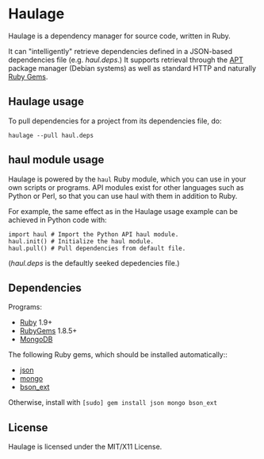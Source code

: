Haulage
======

Haulage is a dependency manager for source code, written in Ruby.

It can "intelligently" retrieve dependencies defined in
a JSON-based dependencies file (e.g. *haul.deps*.) It 
supports retrieval through the [APT](http://en.wikipedia.org/wiki/Advanced_Packaging_Tool)
package manager (Debian systems) as well as standard HTTP and naturally [Ruby Gems](http://rubygems.org).

Haulage usage
-----

To pull dependencies for a project from its dependencies file, do:

 `haulage --pull haul.deps`

haul module usage
-----------------
Haulage is powered by the `haul` Ruby module, which you can use in your
own scripts or programs. API modules exist for other languages such as Python or Perl,
so that you can use haul with them in addition to Ruby.

For example, the same effect as in the Haulage usage example can be achieved in Python code with:

    import haul # Import the Python API haul module.
    haul.init() # Initialize the haul module.
    haul.pull() # Pull dependencies from default file.

(*haul.deps* is the defaultly seeked depedencies file.)

Dependencies
------------

Programs:

* [Ruby](http://www.ruby-lang.org) 1.9+
* [RubyGems](http://rubygems.org/pages/download) 1.8.5+
* [MongoDB](http://www.mongodb.org)

The following Ruby gems, which should be installed automatically::

* [json](http://rubygems.org/gems/json)
* [mongo](http://rubygems.org/gems/mongo)
* [bson_ext](http://rubygems.org/gems/bson_ext)

Otherwise, install with `[sudo] gem install json mongo bson_ext`

License
-------
Haulage is licensed under the MIT/X11 License.
